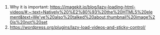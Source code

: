1. Why it is important: https://imagekit.io/blog/lazy-loading-html-videos/#:~:text=Natively%20%E2%80%93%20the%20HTML5%20element&text=We've%20also%20talked%20about,thumbnail%20image%20is%20not%20set
2. https://wordpress.org/plugins/lazy-load-videos-and-sticky-control/
